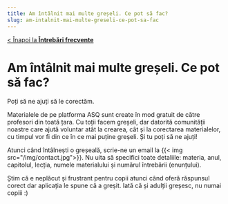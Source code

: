 ```yaml
---
title: Am întâlnit mai multe greșeli. Ce pot să fac?
slug: am-intalnit-mai-multe-greseli-ce-pot-sa-fac
---
```

[< Înapoi la **Întrebări frecvente**](/intrebari-frecvente/)

# Am întâlnit mai multe greșeli. Ce pot să fac?

Poți să ne ajuți să le corectăm.

Materialele de pe platforma ASQ sunt create în mod gratuit de către profesori din toată țara. Cu toții facem greșeli, dar datorită comunității noastre care ajută voluntar atât la crearea, cât și la corectarea materialelor, cu timpul vor fi din ce în ce mai puține greșeli. Și tu poți să ne ajuți!

Atunci când întâlnești o greșeală, scrie-ne un email la {{< img src="/img/contact.jpg">}}. Nu uita să specifici toate detaliile: materia, anul, capitolul, lecția, numele materialului și numărul întrebării (enunțului).

Știm că e neplăcut și frustrant pentru copii atunci când oferă răspunsul corect dar aplicația le spune că a greșit. Iată că și adulții greșesc, nu numai copiii :)



